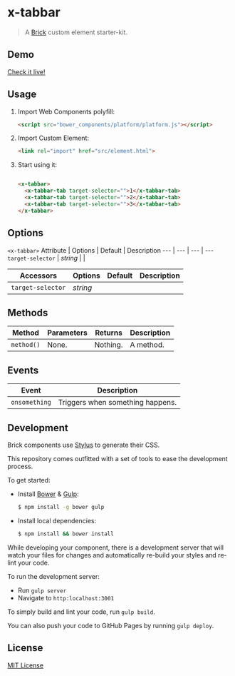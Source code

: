 # x-tabbar

> A [Brick](https://github.com/mozilla/brick/) custom element starter-kit.

## Demo

[Check it live!](http://dotch.github.io/x-tabbar)

## Usage

1. Import Web Components polyfill:

    ```html
    <script src="bower_components/platform/platform.js"></script>
    ```

2. Import Custom Element:

    ```html
    <link rel="import" href="src/element.html">
    ```

3. Start using it:

    ```html

    <x-tabbar>
      <x-tabbar-tab target-selector="">1</x-tabbar-tab>
      <x-tabbar-tab target-selector="">2</x-tabbar-tab>
      <x-tabbar-tab target-selector="">3</x-tabbar-tab>
    </x-tabbar>
    ```

## Options
`<x-tabbar>`
Attribute         | Options     | Default      | Description
---               | ---         | ---          | ---
`target-selector` | *string*    |              | 

Accessors         | Options     | Default      | Description
---               | ---         | ---          | ---
`target-selector` | *string*    |              | 

## Methods

Method        | Parameters   | Returns     | Description
---           | ---          | ---         | ---
`method()`    | None.        | Nothing.    | A method.

## Events

Event         | Description
---           | ---
`onsomething` | Triggers when something happens.

## Development

Brick components use [Stylus](http://learnboost.github.com/stylus/) to generate their CSS.

This repository comes outfitted with a set of tools to ease the development process.

To get started:

* Install [Bower](http://bower.io/) & [Gulp](http://gulpjs.com/):

    ```sh
    $ npm install -g bower gulp
    ```

* Install local dependencies:

    ```sh
    $ npm install && bower install
    ```

While developing your component, there is a development server that will watch your files for changes and automatically re-build your styles and re-lint your code.

To run the development server:

* Run `gulp server`
* Navigate to `http:localhost:3001`

To simply build and lint your code, run `gulp build`.

You can also push your code to GitHub Pages by running `gulp deploy`.

## License

[MIT License](http://opensource.org/licenses/MIT)
